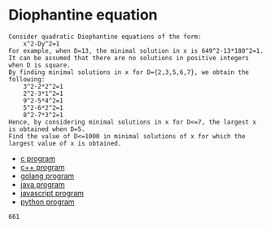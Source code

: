 # Diophantine equation

```
Consider quadratic Diophantine equations of the form:
    x^2-Dy^2=1
For example, when D=13, the minimal solution in x is 649^2-13*180^2=1.
It can be assumed that there are no solutions in positive integers when D is square.
By finding minimal solutions in x for D={2,3,5,6,7}, we obtain the following:
    3^2-2*2^2=1
    2^2-3*1^2=1
    9^2-5*4^2=1
    5^2-6*2^2=1
    8^2-7*3^2=1
Hence, by considering minimal solutions in x for D<=7, the largest x is obtained when D=5.
Find the value of D<=1000 in minimal solutions of x for which the largest value of x is obtained.
```

* [c program](Problem066.c)
* [c++ program](Problem066.cpp)
* [golang program](Problem066.go)
* [java program](Problem066.java)
* [javascript program](Problem066.js)
* [python program](Problem066.py)

```
661
```
